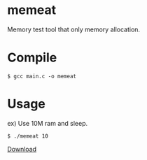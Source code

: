 # memeat

Memory test tool that only memory allocation.


# Compile

```
$ gcc main.c -o memeat
```

# Usage

ex) Use 10M ram and sleep.

```
$ ./memeat 10
```

[Download](https://github.com/nyushi/memeat/releases)
